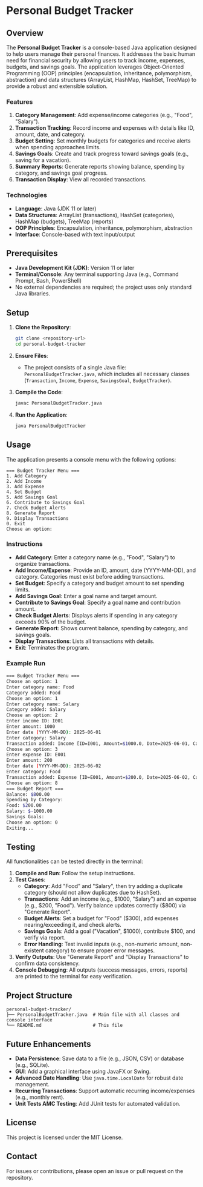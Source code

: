# Personal Budget Tracker

## Overview
The **Personal Budget Tracker** is a console-based Java application designed to help users manage their personal finances. It addresses the basic human need for financial security by allowing users to track income, expenses, budgets, and savings goals. The application leverages Object-Oriented Programming (OOP) principles (encapsulation, inheritance, polymorphism, abstraction) and data structures (ArrayList, HashMap, HashSet, TreeMap) to provide a robust and extensible solution.

### Features
1. **Category Management**: Add expense/income categories (e.g., "Food", "Salary").
2. **Transaction Tracking**: Record income and expenses with details like ID, amount, date, and category.
3. **Budget Setting**: Set monthly budgets for categories and receive alerts when spending approaches limits.
4. **Savings Goals**: Create and track progress toward savings goals (e.g., saving for a vacation).
5. **Summary Reports**: Generate reports showing balance, spending by category, and savings goal progress.
6. **Transaction Display**: View all recorded transactions.

### Technologies
- **Language**: Java (JDK 11 or later)
- **Data Structures**: ArrayList (transactions), HashSet (categories), HashMap (budgets), TreeMap (reports)
- **OOP Principles**: Encapsulation, inheritance, polymorphism, abstraction
- **Interface**: Console-based with text input/output

## Prerequisites
- **Java Development Kit (JDK)**: Version 11 or later
- **Terminal/Console**: Any terminal supporting Java (e.g., Command Prompt, Bash, PowerShell)
- No external dependencies are required; the project uses only standard Java libraries.

## Setup
1. **Clone the Repository**:
   ```bash
   git clone <repository-url>
   cd personal-budget-tracker
   ```

2. **Ensure Files**:
   - The project consists of a single Java file: `PersonalBudgetTracker.java`, which includes all necessary classes (`Transaction`, `Income`, `Expense`, `SavingsGoal`, `BudgetTracker`).

3. **Compile the Code**:
   ```bash
   javac PersonalBudgetTracker.java
   ```

4. **Run the Application**:
   ```bash
   java PersonalBudgetTracker
   ```

## Usage
The application presents a console menu with the following options:
```
=== Budget Tracker Menu ===
1. Add Category
2. Add Income
3. Add Expense
4. Set Budget
5. Add Savings Goal
6. Contribute to Savings Goal
7. Check Budget Alerts
8. Generate Report
9. Display Transactions
0. Exit
Choose an option:
```

### Instructions
- **Add Category**: Enter a category name (e.g., "Food", "Salary") to organize transactions.
- **Add Income/Expense**: Provide an ID, amount, date (YYYY-MM-DD), and category. Categories must exist before adding transactions.
- **Set Budget**: Specify a category and budget amount to set spending limits.
- **Add Savings Goal**: Enter a goal name and target amount.
- **Contribute to Savings Goal**: Specify a goal name and contribution amount.
- **Check Budget Alerts**: Displays alerts if spending in any category exceeds 90% of the budget.
- **Generate Report**: Shows current balance, spending by category, and savings goals.
- **Display Transactions**: Lists all transactions with details.
- **Exit**: Terminates the program.

### Example Run
```bash
=== Budget Tracker Menu ===
Choose an option: 1
Enter category name: Food
Category added: Food
Choose an option: 1
Enter category name: Salary
Category added: Salary
Choose an option: 2
Enter income ID: I001
Enter amount: 1000
Enter date (YYYY-MM-DD): 2025-06-01
Enter category: Salary
Transaction added: Income [ID=I001, Amount=$1000.0, Date=2025-06-01, Category=Salary]
Choose an option: 3
Enter expense ID: E001
Enter amount: 200
Enter date (YYYY-MM-DD): 2025-06-02
Enter category: Food
Transaction added: Expense [ID=E001, Amount=$200.0, Date=2025-06-02, Category=Food]
Choose an option: 8
=== Budget Report ===
Balance: $800.00
Spending by Category:
Food: $200.00
Salary: $-1000.00
Savings Goals:
Choose an option: 0
Exiting...
```

## Testing
All functionalities can be tested directly in the terminal:
1. **Compile and Run**: Follow the setup instructions.
2. **Test Cases**:
   - **Category**: Add "Food" and "Salary", then try adding a duplicate category (should not allow duplicates due to HashSet).
   - **Transactions**: Add an income (e.g., $1000, "Salary") and an expense (e.g., $200, "Food"). Verify balance updates correctly ($800) via "Generate Report".
   - **Budget Alerts**: Set a budget for "Food" ($300), add expenses nearing/exceeding it, and check alerts.
   - **Savings Goals**: Add a goal ("Vacation", $1000), contribute $100, and verify via report.
   - **Error Handling**: Test invalid inputs (e.g., non-numeric amount, non-existent category) to ensure proper error messages.
3. **Verify Outputs**: Use "Generate Report" and "Display Transactions" to confirm data consistency.
4. **Console Debugging**: All outputs (success messages, errors, reports) are printed to the terminal for easy verification.

## Project Structure
```
personal-budget-tracker/
├── PersonalBudgetTracker.java  # Main file with all classes and console interface
└── README.md                   # This file
```

## Future Enhancements
- **Data Persistence**: Save data to a file (e.g., JSON, CSV) or database (e.g., SQLite).
- **GUI**: Add a graphical interface using JavaFX or Swing.
- **Advanced Date Handling**: Use `java.time.LocalDate` for robust date management.
- **Recurring Transactions**: Support automatic recurring income/expenses (e.g., monthly rent).
- **Unit Tests AMC Testing**: Add JUnit tests for automated validation.

## License
This project is licensed under the MIT License.

## Contact
For issues or contributions, please open an issue or pull request on the repository.